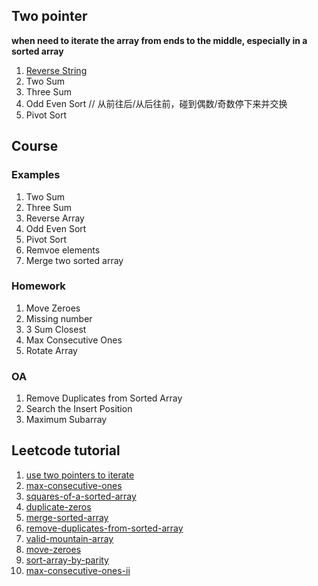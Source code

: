## Two pointer
**when need to iterate the array from ends to the middle, especially in a sorted array**
1. [Reverse String](https://leetcode.com/problems/reverse-string/ )
2. Two Sum
3. Three Sum
4. Odd Even Sort // 从前往后/从后往前，碰到偶数/奇数停下来并交换
5. Pivot Sort

## Course
### Examples
1. Two Sum
2. Three Sum
3. Reverse Array
4. Odd Even Sort
5. Pivot Sort
6. Remvoe elements
7. Merge two sorted array

### Homework
1. Move Zeroes
2. Missing number
3. 3 Sum Closest
4. Max Consecutive Ones
5. Rotate Array

### OA
1. Remove Duplicates from Sorted Array
2. Search the Insert Position
3. Maximum Subarray

## Leetcode tutorial
1. [use two pointers to iterate](https://leetcode.com/problems/remove-element/ )
2. [max-consecutive-ones](https://leetcode.com/problems/max-consecutive-ones/ )
3. [squares-of-a-sorted-array](https://leetcode.com/problems/squares-of-a-sorted-array/ )
4. [duplicate-zeros](https://leetcode.com/problems/duplicate-zeros/ )
5. [merge-sorted-array](https://leetcode.com/problems/merge-sorted-array/) 
6. [remove-duplicates-from-sorted-array](https://leetcode.com/problems/remove-duplicates-from-sorted-array/)
7. [valid-mountain-array](https://leetcode.com/problems/valid-mountain-array/ )
8. [move-zeroes](https://leetcode.com/problems/move-zeroes/) 
9. [sort-array-by-parity](https://leetcode.com/problems/sort-array-by-parity/)
10. [max-consecutive-ones-ii](https://leetcode.com/problems/max-consecutive-ones-ii/ )
